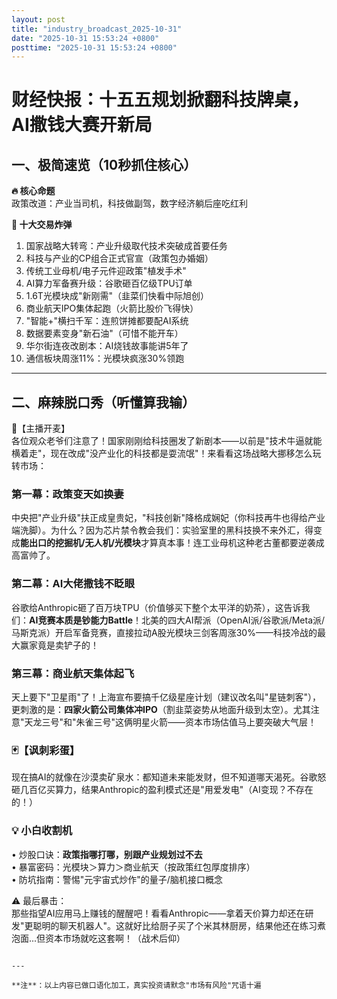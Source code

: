 ```yaml
---
layout: post
title: "industry_broadcast_2025-10-31"
date: "2025-10-31 15:53:24 +0800"
posttime: "2025-10-31 15:53:24 +0800"
---
```


# 财经快报：十五五规划掀翻科技牌桌，AI撒钱大赛开新局

## 一、极简速览（10秒抓住核心）

**🔥 核心命题**  
政策改道：产业当司机，科技做副驾，数字经济躺后座吃红利

**🚀 十大交易炸弹**  
1. 国家战略大转弯：产业升级取代技术突破成首要任务  
2. 科技与产业的CP组合正式官宣（政策包办婚姻）  
3. 传统工业母机/电子元件迎政策"植发手术"  
4. AI算力军备赛升级：谷歌砸百亿级TPU订单  
5. 1.6T光模块成"新刚需"（韭菜们快看中际旭创）  
6. 商业航天IPO集体起跑（火箭比股价飞得快）  
7. "智能+"横扫千军：连煎饼摊都要配AI系统  
8. 数据要素变身"新石油"（可惜不能开车）  
9. 华尔街连夜改剧本：AI烧钱故事能讲5年了  
10. 通信板块周涨11%：光模块疯涨30%领跑

---

## 二、麻辣脱口秀（听懂算我输）

🎤【主播开麦】  
各位观众老爷们注意了！国家刚刚给科技圈发了新剧本——以前是"技术牛逼就能横着走"，现在改成"没产业化的科技都是耍流氓"！来看看这场战略大挪移怎么玩转市场：

### 第一幕：政策变天如换妻  
中央把"产业升级"扶正成皇贵妃，"科技创新"降格成娴妃（你科技再牛也得给产业端洗脚）。为什么？因为芯片禁令教会我们：实验室里的黑科技换不来外汇，得变成**能出口的挖掘机/无人机/光模块**才算真本事！连工业母机这种老古董都要逆袭成高富帅了。

### 第二幕：AI大佬撒钱不眨眼  
谷歌给Anthropic砸了百万块TPU（价值够买下整个太平洋的奶茶），这告诉我们：**AI竞赛本质是钞能力Battle**！北美的四大AI帮派（OpenAI派/谷歌派/Meta派/马斯克派）开启军备竞赛，直接拉动A股光模块三剑客周涨30%——科技冷战的最大赢家竟是卖铲子的！

### 第三幕：商业航天集体起飞  
天上要下"卫星雨"了！上海宣布要搞千亿级星座计划（建议改名叫"星链刺客"），更刺激的是：**四家火箭公司集体冲IPO**（割韭菜姿势从地面升级到太空）。尤其注意"天龙三号"和"朱雀三号"这俩明星火箭——资本市场估值马上要突破大气层！

### 🃏【讽刺彩蛋】  
现在搞AI的就像在沙漠卖矿泉水：都知道未来能发财，但不知道哪天渴死。谷歌怒砸几百亿买算力，结果Anthropic的盈利模式还是"用爱发电"（AI变现？不存在的！）

### 💡 小白收割机  
• 炒股口诀：**政策指哪打哪，别跟产业规划过不去**  
• 暴富密码：光模块＞算力＞商业航天（按政策红包厚度排序）  
• 防坑指南：警惕"元宇宙式炒作"的量子/脑机接口概念  

⚠️ 最后暴击：  
那些指望AI应用马上赚钱的醒醒吧！看看Anthropic——拿着天价算力却还在研发"更聪明的聊天机器人"。这就好比给厨子买了个米其林厨房，结果他还在练习煮泡面...但资本市场就吃这套啊！（战术后仰）
```

---

**注**：以上内容已做口语化加工，真实投资请默念"市场有风险"咒语十遍